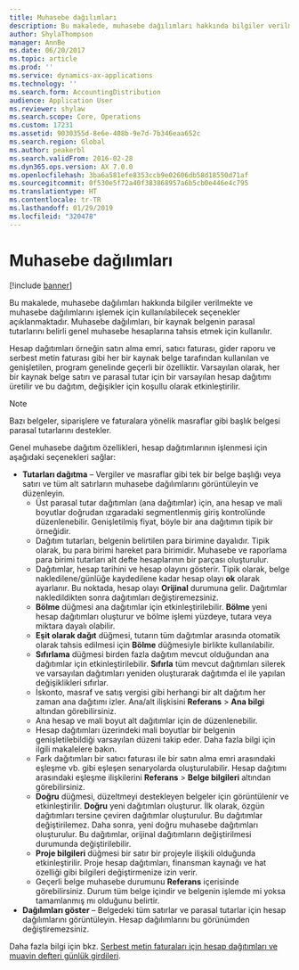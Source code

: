 ```yaml
---
title: Muhasebe dağılımları
description: Bu makalede, muhasebe dağılımları hakkında bilgiler verilmekte ve muhasebe dağılımlarını işlemek için kullanılabilecek seçenekler açıklanmaktadır. Muhasebe dağılımları, bir kaynak belgenin parasal tutarlarını belirli genel muhasebe hesaplarına tahsis etmek için kullanılır.
author: ShylaThompson
manager: AnnBe
ms.date: 06/20/2017
ms.topic: article
ms.prod: ''
ms.service: dynamics-ax-applications
ms.technology: ''
ms.search.form: AccountingDistribution
audience: Application User
ms.reviewer: shylaw
ms.search.scope: Core, Operations
ms.custom: 17231
ms.assetid: 9030355d-8e6e-408b-9e7d-7b346eaa652c
ms.search.region: Global
ms.author: peakerbl
ms.search.validFrom: 2016-02-28
ms.dyn365.ops.version: AX 7.0.0
ms.openlocfilehash: 3ba6a581efe8353ccb9e02606db58d18550d71af
ms.sourcegitcommit: 0f530e5f72a40f383868957a6b5cb0e446e4c795
ms.translationtype: HT
ms.contentlocale: tr-TR
ms.lasthandoff: 01/29/2019
ms.locfileid: "320478"
---
```

# <a name="accounting-distributions"></a>Muhasebe dağılımları

[!include [banner](../includes/banner.md)]

Bu makalede, muhasebe dağılımları hakkında bilgiler verilmekte ve muhasebe dağılımlarını işlemek için kullanılabilecek seçenekler açıklanmaktadır. Muhasebe dağılımları, bir kaynak belgenin parasal tutarlarını belirli genel muhasebe hesaplarına tahsis etmek için kullanılır. 

Hesap dağıtımları örneğin satın alma emri, satıcı faturası, gider raporu ve serbest metin faturası gibi her bir kaynak belge tarafından kullanılan ve genişletilen, program genelinde geçerli bir özelliktir. Varsayılan olarak, her bir kaynak belge satırı ve parasal tutar için bir varsayılan hesap dağıtımı üretilir ve bu dağıtım, değişikler için koşullu olarak etkinleştirilir. 

> [!Note] 
> Bazı belgeler, siparişlere ve faturalara yönelik masraflar gibi başlık belgesi parasal tutarlarını destekler. 

Genel muhasebe dağıtım özellikleri, hesap dağıtımlarının işlenmesi için aşağıdaki seçenekleri sağlar:

-   **Tutarları dağıtma** – Vergiler ve masraflar gibi tek bir belge başlığı veya satırı ve tüm alt satırların muhasebe dağılımlarını görüntüleyin ve düzenleyin.
    -   Üst parasal tutar dağıtımları (ana dağıtımlar) için, ana hesap ve mali boyutlar doğrudan ızgaradaki segmentlenmiş giriş kontrolünde düzenlenebilir. Genişletilmiş fiyat, böyle bir ana dağıtımın tipik bir örneğidir.
    -   Dağıtım tutarları, belgenin belirtilen para birimine dayalıdır. Tipik olarak, bu para birimi hareket para birimidir. Muhasebe ve raporlama para birimi tutarları alt defte hesaplarının bir parçası oluşturulur.
    -   Dağıtımlar, hesap tarihini ve hesap olayını gösterir. Tipik olarak, belge nakledilene/günlüğe kaydedilene kadar hesap olayı **ok** olarak ayarlanır. Bu noktada, hesap olayı **Orijinal** durumuna gelir. Dağıtımlar nakledildikten sonra dağıtımları değiştiremezsiniz.
    -   **Bölme** düğmesi ana dağıtımlar için etkinleştirilebilir. **Bölme** yeni hesap dağıtımları oluşturur ve bölme işlemi yüzdeye, tutara veya miktara dayalı olabilir.
    -   **Eşit olarak dağıt** düğmesi, tutarın tüm dağıtımlar arasında otomatik olarak tahsis edilmesi için **Bölme** düğmesiyle birlikte kullanılabilir.
    -   **Sıfırlama** düğmesi birden fazla dağıtım mevcut olduğundan ana dağıtımlar için etkinleştirilebilir. **Sıfırla** tüm mevcut dağıtımları silerek ve varsayılan dağıtımları yeniden oluşturarak dağıtımda el ile yapılan değişiklikleri sıfırlar.
    -   İskonto, masraf ve satış vergisi gibi herhangi bir alt dağıtım her zaman ana dağıtımı izler. Ana/alt ilişkisini **Referans** &gt; **Ana bilgi** altından görebilirsiniz.
    -   Ana hesap ve mali boyut alt dağıtımlar için de düzenlenebilir.
    -   Hesap dağıtımları üzerindeki mali boyutlar bir belgenin genişletilebildiği varsayılan düzeni takip eder. Daha fazla bilgi için ilgili makalelere bakın.
    -   Fark dağıtımları bir satıcı faturası ile bir satın alma emri arasındaki eşleşme vb. gibi eşleşen senaryolarda oluşturulabilir. Hesap dağıtımı arasındaki eşleşme ilişkilerini **Referans** &gt; **Belge bilgileri** altından görebilirsiniz.
    -   **Doğru** düğmesi, düzeltmeyi destekleyen belgeler için görüntülenir ve etkinleştirilir. **Doğru** yeni dağıtımları oluşturur. İlk olarak, özgün dağıtımları tersine çeviren dağıtımlar oluşturulur. Bu dağıtımlar değiştirilemez. Daha sonra, yeni doğru muhasebe dağıtımları oluşturulur. Bu dağıtımlar, orijinal dağıtımların değiştirilmesi durumunda değiştirilebilir.
    -   **Proje bilgileri** düğmesi bir satır bir projeyle ilişkili olduğunda etkinleştirilir. Proje hesap dağıtımları, finansman kaynağı ve hat özelliği gibi bilgileri değiştirmenize izin verir.
    -   Geçerli belge muhasebe durumunu **Referans** içerisinde görebilirsiniz. Durum tüm belge içindir ve belgenin işlemde mi yoksa tamamlanmış mı olduğunu belirtir.
-   **Dağılımları göster** – Belgedeki tüm satırlar ve parasal tutarlar için hesap dağılımlarını görüntüleyin. Hesap dağılımlarını bu görünümden değiştiremezsiniz.


Daha fazla bilgi için bkz. [Serbest metin faturaları için hesap dağıtımları ve muavin defteri günlük girdileri](accounting-distributions-subledger-journal-entries-vendor-invoices.md).



